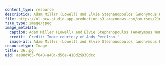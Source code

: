 ```yaml
---
content_type: resource
description: Adam Miller (Lowell) and Elvie Stephanopoulos (Anonymous Woman).
file: https://ol-ocw-studio-app-production.s3.amazonaws.com/courses/21m-873-theater-arts-topics-fall-2004-january-iap-2005/aa88d965f048a40dd56e410d29930dcc_36.jpg
file_type: image/jpeg
image_metadata:
  caption: Adam Miller (Lowell) and Elvie Stephanopoulos (Anonymous Woman).
  credit: 'Credit: Image courtesy of Andy Perelson.'
  image-alt: Adam Miller (Lowell) and Elvie Stephanopoulos (Anonymous Woman).
resourcetype: Image
title: 36.jpg
uid: aa88d965-f048-a40d-d56e-410d29930dcc
---
```

